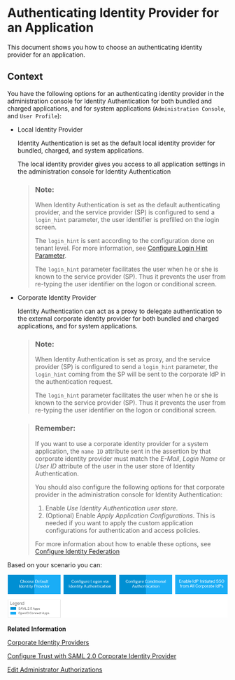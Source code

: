 <!-- loiob3aae1278bfe4daba007f1c2ade6d5bf -->

# Authenticating Identity Provider for an Application

This document shows you how to choose an authenticating identity provider for an application.



## Context

You have the following options for an authenticating identity provider in the administration console for Identity Authentication for both bundled and charged applications, and for system applications \(`Administration Console`, and `User Profile`\):

-   Local Identity Provider

    Identity Authentication is set as the default local identity provider for bundled, charged, and system applications.

    The local identity provider gives you access to all application settings in the administration console for Identity Authentication

    > ### Note:  
    > When Identity Authentication is set as the default authenticating provider, and the service provider \(SP\) is configured to send a `login_hint` parameter, the user identifier is prefilled on the login screen.
    > 
    > The `login_hint` is sent according to the configuration done on tenant level. For more information, see [Configure Login Hint Parameter](configure-login-hint-parameter-c6dd6a5.md).
    > 
    > The `login_hint` parameter facilitates the user when he or she is known to the service provider \(SP\). Thus it prevents the user from re-typing the user identifier on the logon or conditional screen.

-   Corporate Identity Provider

     Identity Authentication can act as a proxy to delegate authentication to the external corporate identity provider for both bundled and charged applications, and for system applications.

    > ### Note:  
    > When Identity Authentication is set as proxy, and the service provider \(SP\) is configured to send a `login_hint` parameter, the `login_hint` coming from the SP will be sent to the corporate IdP in the authentication request.
    > 
    > The `login_hint` parameter facilitates the user when he or she is known to the service provider \(SP\). Thus it prevents the user from re-typing the user identifier on the logon or conditional screen.

    > ### Remember:  
    > If you want to use a corporate identity provider for a system application, the `name ID` attribute sent in the assertion by that corporate identity provider must match the *E-Mail*, *Login Name* or *User ID* attribute of the user in the user store of Identity Authentication.
    > 
    > You should also configure the following options for that corporate provider in the administration console for Identity Authentication:
    > 
    > 1.  Enable *Use Identity Authentication user store*.
    > 2.  \(Optional\) Enable *Apply Application Configurations*. This is needed if you want to apply the custom application configurations for authentication and access policies.
    > 
    > For more information about how to enable these options, see [Configure Identity Federation](configure-identity-federation-c029bbb.md)


Based on your scenario you can:

![](images/Image_Map_Conditional_Authentication_b347c2a.png)

**Related Information**  


[Corporate Identity Providers](corporate-identity-providers-19f3eca.md "Initially, Identity Authentication is set as the default identity provider for the applications. This section describes the scenarios in which Identity Authentication acts as a proxy to delegate the authentication to a corporate identity provider.")

[Configure Trust with SAML 2.0 Corporate Identity Provider](configure-trust-with-saml-2-0-corporate-identity-provider-33832e5.md "This document is intended to help you configure trust with a SAML 2.0 corporate identity provider. In this scenario Identity Authentication acts as a proxy to delegate the authentication to the SAML 2.0 corporate identity provider.")

[Edit Administrator Authorizations](edit-administrator-authorizations-86ee374.md "As a tenant administrator, you can edit both your own authorizations and other administrators' authorizations in the administration console for Identity Authentication. By editing the administrator authorizations you can also delete an administrator.")

